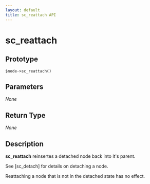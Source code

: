 ```yaml
---
layout: default
title: sc_reattach API
---
```



sc_reattach
===========


Prototype
---------

```
$node->sc_reattach()
```


Parameters
----------

_None_

Return Type
-----------

_None_


Description
-----------

**sc_reattach** reinsertes a detached node back into it's parent.

See [sc_detach] for details on detaching a node.

Reattaching a node that is not in the detached state has no effect.